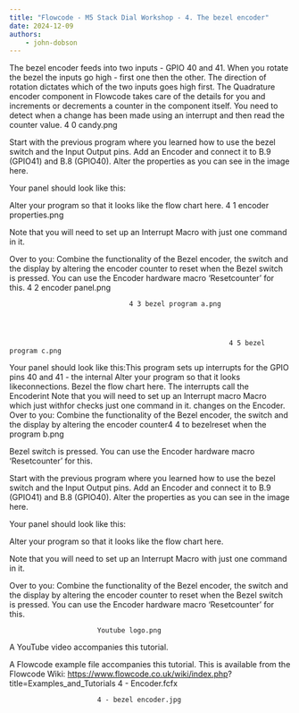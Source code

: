 ```yaml
---
title: "Flowcode - M5 Stack Dial Workshop - 4. The bezel encoder"
date: 2024-12-09
authors:
    - john-dobson
---
```


The bezel encoder feeds into two inputs - GPIO 40 and 41.
When you rotate the bezel the inputs go high - first one then
the other. The direction of rotation dictates which of the two
inputs goes high first. The Quadrature encoder component in
Flowcode takes care of the details for you and increments or
decrements a counter in the component itself. You need to
detect when a change has been made using an interrupt and
then read the counter value.
                                                                             4 0 candy.png



Start with the previous program where you learned how to use
the bezel switch and the Input Output pins.
Add an Encoder and connect it to B.9 (GPIO41) and B.8
(GPIO40). Alter the properties as you can see in the image
here.




Your panel should look like this:


Alter your program so that it looks like the flow chart here.
                                                                    4 1 encoder properties.png

Note that you will need to set up an Interrupt Macro with just
one command in it.

Over to you:
Combine the functionality of the Bezel encoder, the switch and
the display by altering the encoder counter to reset when the
Bezel switch is pressed. You can use the Encoder hardware
macro ‘Resetcounter’ for this.
               4 2 encoder panel.png





                                  4 3 bezel program a.png




                                                           4 5 bezel program c.png

Your panel should look like this:This program sets up
                                interrupts for the GPIO pins
                                40 and 41 - the internal
Alter your program so that it looks likeconnections.
                                Bezel    the flow chart here.
                                                      The
                                interrupts call the Encoderint
Note that you will need to set up an Interrupt
                                macro           Macro
                                         which just     withfor
                                                    checks   just
one command in it.              changes on the Encoder.
Over to you:
Combine the functionality of the Bezel encoder, the switch and
the display by altering the encoder counter4 4 to
                                               bezelreset       when the
                                                     program b.png

Bezel switch is pressed. You can use the Encoder hardware
macro ‘Resetcounter’ for this.



Start with the previous program where you learned how to use
the bezel switch and the Input Output pins.
Add an Encoder and connect it to B.9 (GPIO41) and B.8
(GPIO40). Alter the properties as you can see in the image
here.




Your panel should look like this:


Alter your program so that it looks like the flow chart here.

Note that you will need to set up an Interrupt Macro with just
one command in it.

Over to you:
Combine the functionality of the Bezel encoder, the switch and
the display by altering the encoder counter to reset when the
Bezel switch is pressed. You can use the Encoder hardware
macro ‘Resetcounter’ for this.



                          Youtube logo.png




A YouTube video accompanies this tutorial.




A Flowcode example file accompanies this tutorial. This is
available from the Flowcode Wiki:
https://www.flowcode.co.uk/wiki/index.php?
title=Examples_and_Tutorials
4 - Encoder.fcfx


                          4 - bezel encoder.jpg

